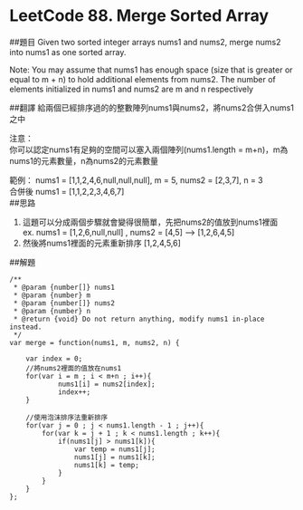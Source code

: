 ﻿# LeetCode 88. Merge Sorted Array

##題目
Given two sorted integer arrays nums1 and nums2, merge nums2 into nums1 as one sorted array.

Note:
You may assume that nums1 has enough space (size that is greater or equal to m + n)
to hold additional elements from nums2. The number of elements initialized in nums1 and nums2 are m and n respectively

##翻譯
給兩個已經排序過的的整數陣列nums1與nums2，將nums2合併入nums1之中

注意：  
你可以認定nums1有足夠的空間可以塞入兩個陣列(nums1.length = m+n)，m為nums1的元素數量，n為nums2的元素數量

範例： 
nums1 = [1,1,2,4,6,null,null,null], m = 5,   nums2 = [2,3,7], n = 3  
合併後 nums1 = [1,1,2,2,3,4,6,7]  
##思路
1. 這題可以分成兩個步驟就會變得很簡單，先把nums2的值放到nums1裡面  
   ex. nums1 = [1,2,6,null,null] , nums2 = [4,5] --> [1,2,6,4,5]
2. 然後將nums1裡面的元素重新排序 [1,2,4,5,6]
  
##解題
```
/**
 * @param {number[]} nums1
 * @param {number} m
 * @param {number[]} nums2
 * @param {number} n
 * @return {void} Do not return anything, modify nums1 in-place instead.
 */
var merge = function(nums1, m, nums2, n) {
    
    var index = 0;
    //將nums2裡面的值放在nums1
    for(var i = m ; i < m+n ; i++){
            nums1[i] = nums2[index];
            index++;
    }
    
    //使用泡沫排序法重新排序
    for(var j = 0 ; j < nums1.length - 1 ; j++){
        for(var k = j + 1 ; k < nums1.length ; k++){
            if(nums1[j] > nums1[k]){
                var temp = nums1[j];
                nums1[j] = nums1[k];
                nums1[k] = temp;
            }
        }
    }
};
```
